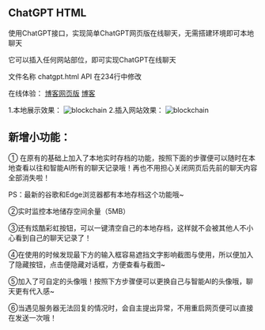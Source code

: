 ## ChatGPT HTML
使用ChatGPT接口，实现简单ChatGPT网页版在线聊天，无需搭建环境即可本地聊天

它可以插入任何网站部位，即可实现ChatGPT在线聊天

文件名称 chatgpt.html   API 在234行中修改

在线体验：
[博客网页版](http://blog.evv1.com/index.php/8.html)
[博客](http://blog.evv1.com)

1.本地展示效果：
![blockchain](http://jqr.evv1.com/vum/ChatGPT/12.jpg "本地效果")
2.插入网站效果：
![blockchain](http://jqr.evv1.com/vum/ChatGPT/11.jpg "网站效果")


## 新增小功能：
① 在原有的基础上加入了本地实时存档的功能，按照下面的步骤便可以随时在本地查看以往和智能AI所有的聊天记录哦！再也不用担心关闭网页后先前的聊天内容全部消失啦！

PS：最新的谷歌和Edge浏览器都有本地存档这个功能哦~

②实时监控本地储存空间余量（5MB）

③还有炫酷彩虹按钮，可以一键清空自己的本地存档，这样就不会被其他人不小心看到自己的聊天记录了！

④在使用的时候发现最下方的输入框容易遮挡文字影响截图与使用，所以便加入了隐藏按钮，点击便隐藏对话框，方便查看与截图~

⑤加入了可自定的头像哦！按照下方步骤便可以更换自己与智能AI的头像哦，聊天更有代入感~

⑥当遇见服务器无法回复的情况时，会自主提出异常，不用重启网页便可以直接在发送一次哦！
